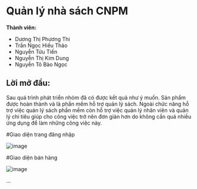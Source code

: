 <h1>Quản lý nhà sách CNPM</h1>

<b> Thành viên: </b>

<ul>
  <li> Dương Thị Phương Thi </li>
  <li> Trần Ngọc Hiếu Thảo </li>
  <li> Nguyễn Tửu Tiến </li>
  <li> Nguyễn Thị Kim Dung </li>
  <li> Nguyễn Tô Bảo Ngọc </li>
  </ul>


## Lời mở đầu:

Sau quá trình phát triển nhóm đã có được kết quả như ý muốn. Sản phẩm được hoàn thành và là phần mềm hỗ trợ quản lý sách. Ngoài chức năng hỗ trợ việc quán lý sách phần mềm còn hỗ trợ việc quản lý nhân viên và quản lý chi tiêu giúp cho công việc trở nên đơn giản hơn do không cần quá nhiều ứng dụng để làm những công việc này.

#Giao diện trang đăng nhập

![image](https://user-images.githubusercontent.com/100952287/230615909-3e1a4681-9393-493c-bc68-f0d00b59ee2d.png)

#Giao diện bán hàng

![image](https://user-images.githubusercontent.com/100952287/230617425-3e184fcb-6d97-4475-bab8-7c1dd4453c4f.png)

...



